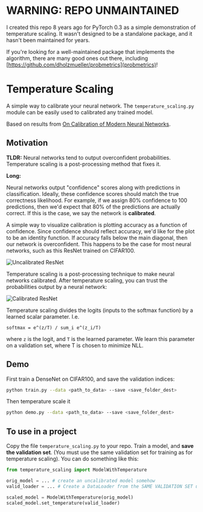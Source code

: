 # WARNING: REPO UNMAINTAINED

I created this repo 8 years ago for PyTorch 0.3 as a simple demonstration of temperature scaling.
It wasn't designed to be a standalone package, and it hasn't been maintained for years.

If you're looking for a well-maintained package that implements the algorithm, there are many good ones out there, including [https://github.com/dholzmueller/probmetrics](probmetrics)!

# Temperature Scaling
A simple way to calibrate your neural network.
The `temperature_scaling.py` module can be easily used to calibrated any trained model.

Based on results from [On Calibration of Modern Neural Networks](https://arxiv.org/abs/1706.04599).

## Motivation

**TLDR:** Neural networks tend to output overconfident probabilities.
Temperature scaling is a post-processing method that fixes it.

**Long:**

Neural networks output "confidence" scores along with predictions in classification.
Ideally, these confidence scores should match the true correctness likelihood.
For example, if we assign 80% confidence to 100 predictions, then we'd expect that 80% of
the predictions are actually correct. If this is the case, we say the network is **calibrated**.

A simple way to visualize calibration is plotting accuracy as a function of confidence.
Since confidence should reflect accuracy, we'd like for the plot to be an identity function.
If accuracy falls below the main diagonal, then our network is overconfident.
This happens to be the case for most neural networks, such as this ResNet trained on CIFAR100.

![Uncalibrated ResNet](https://user-images.githubusercontent.com/824157/28974416-51ba7be4-7904-11e7-89ff-3c9b0ec4b607.png)

Temperature scaling is a post-processing technique to make neural networks calibrated.
After temperature scaling, you can trust the probabilities output by a neural network:

![Calibrated ResNet](https://user-images.githubusercontent.com/824157/28974415-51ae78a8-7904-11e7-9b33-8fbe1f7c0a53.png)

Temperature scaling divides the logits (inputs to the softmax function) by a learned scalar parameter. I.e.
```
softmax = e^(z/T) / sum_i e^(z_i/T)
```
where `z` is the logit, and `T` is the learned parameter.
We learn this parameter on a validation set, where T is chosen to minimize NLL.


## Demo

First train a DenseNet on CIFAR100, and save the validation indices:
```sh
python train.py --data <path_to_data> --save <save_folder_dest>
```

Then temperature scale it
```sh
python demo.py --data <path_to_data> --save <save_folder_dest>
```


## To use in a project

Copy the file `temperature_scaling.py` to your repo.
Train a model, and **save the validation set**.
(You must use the same validation set for training as for temperature scaling).
You can do something like this:

```python
from temperature_scaling import ModelWithTemperature

orig_model = ... # create an uncalibrated model somehow
valid_loader = ... # Create a DataLoader from the SAME VALIDATION SET used to train orig_model

scaled_model = ModelWithTemperature(orig_model)
scaled_model.set_temperature(valid_loader)
```
